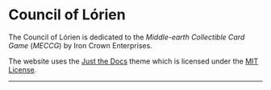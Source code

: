 # Council of Lórien

The Council of Lórien is dedicated to the _Middle-earth Collectible Card Game_ (_MECCG_) by Iron Crown Enterprises.

The website uses the [Just the Docs] theme which is licensed under the [MIT License]. 

----

[Just the Docs]: https://just-the-docs.github.io/just-the-docs/
[MIT License]: https://en.wikipedia.org/wiki/MIT_License
